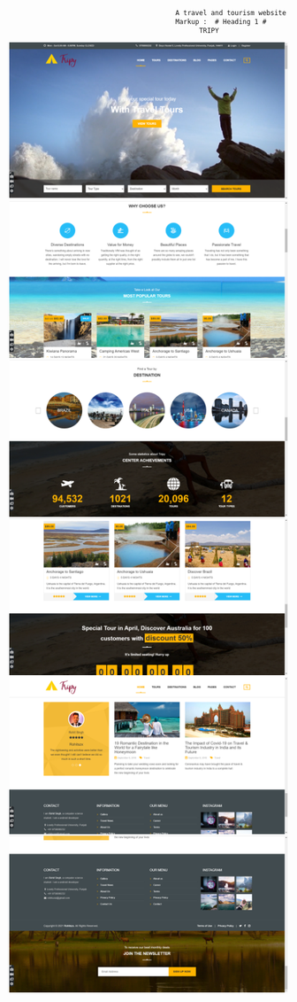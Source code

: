                                               A travel and tourism website  
                                              Markup :  # Heading 1 #
                                                    TRIPY
![Screenshot](Screenshots/1.png)
![Screenshot](Screenshots/2.png)
![Screenshot](Screenshots/3.png)
![Screenshot](Screenshots/4.png)
![Screenshot](Screenshots/5.png)
![Screenshot](Screenshots/6.png)
